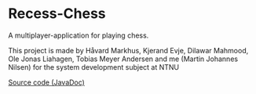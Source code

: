 # Recess-Chess
A multiplayer-application for playing chess.

This project is made by Håvard Markhus, Kjerand Evje, Dilawar Mahmood, Ole Jonas Liahagen, Tobias Meyer Andersen and me (Martin Johannes Nilsen) for the system development subject at NTNU

[Source code (JavaDoc)](http://folk.ntnu.no/dilawarm/)


